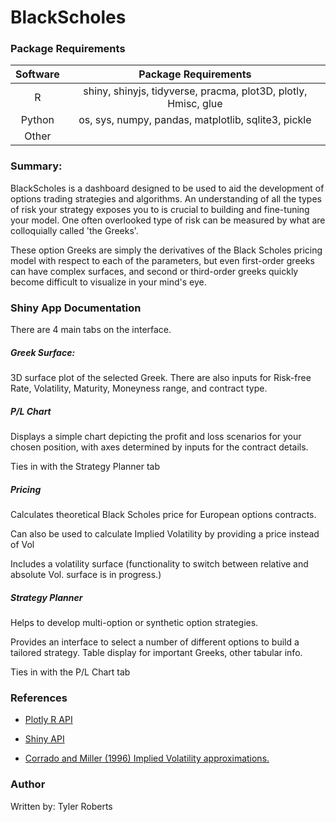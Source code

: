 # BlackScholes

### Package Requirements
|Software|Package Requirements|
|:-:|:-:|
|R|shiny, shinyjs, tidyverse, pracma, plot3D, plotly, Hmisc, glue|
|Python|os, sys, numpy, pandas, matplotlib, sqlite3, pickle|
|Other||

### Summary:
BlackScholes is a dashboard designed to be used to aid the development of options trading strategies and algorithms. An understanding of all the types of risk your strategy exposes you to is crucial to building and fine-tuning your model. One often overlooked type of risk can be measured by what are colloquially called 'the Greeks'.

These option Greeks are simply the derivatives of the Black Scholes pricing model with respect to each of the parameters, but even first-order greeks can have complex surfaces, and second or third-order greeks quickly become difficult to visualize in your mind's eye.

### Shiny App Documentation
There are 4 main tabs on the interface.

##### Greek Surface:

3D surface plot of the selected Greek. There are also inputs for Risk-free Rate, Volatility, Maturity, Moneyness range, and contract type.

##### P/L Chart

Displays a simple chart depicting the profit and loss scenarios for your chosen position, with axes determined by inputs for the contract details.

Ties in with the Strategy Planner tab

##### Pricing

Calculates theoretical Black Scholes price for European options contracts.

Can also be used to calculate Implied Volatility by providing a price instead of Vol

Includes a volatility surface (functionality to switch between relative and absolute Vol. surface is in progress.)

##### Strategy Planner

Helps to develop multi-option or synthetic option strategies.

Provides an interface to select a number of different options to build a tailored strategy. Table display for important Greeks, other tabular info.

Ties in with the P/L Chart tab


### References
* [Plotly R API](https://plot.ly/r/)

* [Shiny API](https://shiny.rstudio.com/reference/shiny/1.0.5/)

* [Corrado and Miller (1996) Implied Volatility approximations.](http://quantlabs.net/academy/download/free_quant_instituitional_books_/%5BJournal%20of%20Banking%20Finance,%20Corrado%5D%20A%20note%20on%20a%20simple,%20accurate%20formula%20to%20compute%20implied%20standard%20deviations.pdf)



### Author
Written by: Tyler Roberts
